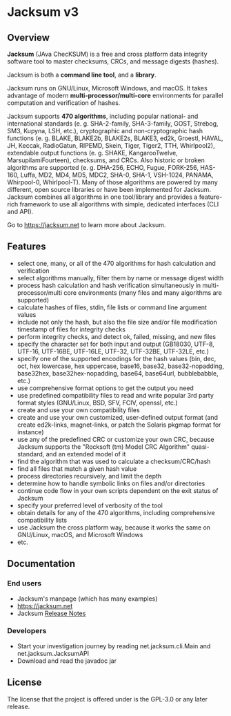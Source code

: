 # Jacksum v3

## Overview

**Jacksum** (JAva ChecKSUM) is a free and cross platform data integrity
software tool to master checksums, CRCs, and message digests (hashes).

Jacksum is both a **command line tool**, and a **library**.

Jacksum runs on GNU/Linux, Microsoft Windows, and macOS. It takes advantage of modern **multi-processor/multi-core** environments for parallel computation and verification of hashes.

Jacksum supports **470 algorithms**, including
popular national- and international standards (e. g. SHA-2-family, SHA-3-family, GOST, Strebog, SM3, Kupyna, LSH, etc.),
cryptographic and non-cryptographic hash functions (e. g. BLAKE, BLAKE2b, BLAKE2s, BLAKE3, ed2k, Groestl, HAVAL, JH, Keccak, RadioGatun, RIPEMD, Skein, Tiger, Tiger2, TTH, Whirlpool2),
extendable output functions (e. g. SHAKE, KangarooTwelve, MarsupilamiFourteen),
checksums, and CRCs.
Also historic or broken algorithms are supported (e. g. DHA-256, ECHO, Fugue, FORK-256, HAS-160,
Luffa, MD2, MD4, MD5, MDC2, SHA-0, SHA-1, VSH-1024, PANAMA, Whirpool-0, Whirlpool-T).
Many of those algorithms are powered by many different, open source libraries or have been implemented for Jacksum.
Jacksum combines all algorithms in one tool/library and provides a feature-rich framework to use
all algorithms with simple, dedicated interfaces (CLI and API).

Go to https://jacksum.net to learn more about Jacksum.

## Features

- select one, many, or all of the 470 algorithms for hash calculation 
  and verification
- select algorithms manually, filter them by name or message digest width
- process hash calculation and hash verification
  simultaneously in multi-processor/multi core environments
  (many files and many algorithms are supported)
- calculate hashes of files, stdin, file lists or command line argument values
- include not only the hash, but also the file size and/or file modification timestamp of files for integrity checks
- perform integrity checks, and detect ok, failed, missing, and new files
- specify the character set for both input and output
  (GB18030, UTF-8, UTF-16, UTF-16BE, UTF-16LE, UTF-32, UTF-32BE, UTF-32LE, etc.)
- specify one of the supported encodings for the hash values
  (bin, dec, oct, hex lowercase, hex uppercase, base16, base32, base32-nopadding, base32hex, base32hex-nopadding, base64, base64url, bubblebabble, etc.)  
- use comprehensive format options to get the output you need 
- use predefined compatibility files to read and write popular
  3rd party format styles (GNU/Linux, BSD, SFV, FCIV, openssl, etc.)
- create and use your own compatibility files
- create and use your own customized, user-defined output format
  (and create ed2k-links, magnet-links, or patch the Solaris pkgmap format for instance)
- use any of the predefined CRC or customize your own CRC, because Jacksum supports the
  "Rocksoft (tm) Model CRC Algorithm" quasi-standard, and an extended model of it
- find the algorithm that was used to calculate a checksum/CRC/hash
- find all files that match a given hash value
- process directories recursively, and limit the depth
- determine how to handle symbolic links on files and/or directories
- continue code flow in your own scripts dependent on the exit status of Jacksum
- specify your preferred level of verbosity of the tool
- obtain details for any of the 470 algorithms, including comprehensive compatibility lists
- use Jacksum the cross platform way, because it works the same on GNU/Linux, macOS, and Microsoft Windows
- etc.


## Documentation

### End users
* Jacksum's manpage (which has many examples)
* https://jacksum.net
* Jacksum [Release Notes](https://github.com/jonelo/jacksum/blob/main/RELEASE-NOTES.txt)

### Developers
* Start your investigation journey by reading net.jacksum.cli.Main and net.jacksum.JacksumAPI 
* Download and read the javadoc jar

## License

The license that the project is offered under is the GPL-3.0 or any later release.

